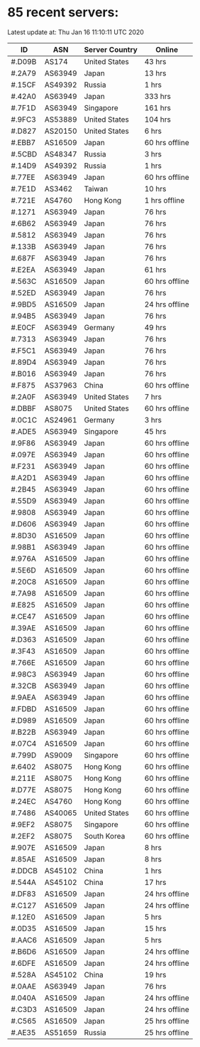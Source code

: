 # 85 recent servers:

Latest update at: Thu Jan 16 11:10:11 UTC 2020

| ID | ASN | Server Country | Online |
| -- | --- | -------------- | ------ |
| #.D09B | AS174 | United States | 43 hrs |
| #.2A79 | AS63949 | Japan | 13 hrs |
| #.15CF | AS49392 | Russia | 1 hrs |
| #.42A0 | AS63949 | Japan | 333 hrs |
| #.7F1D | AS63949 | Singapore | 161 hrs |
| #.9FC3 | AS53889 | United States | 104 hrs |
| #.D827 | AS20150 | United States | 6 hrs |
| #.EBB7 | AS16509 | Japan | 60 hrs offline |
| #.5CBD | AS48347 | Russia | 3 hrs |
| #.14D9 | AS49392 | Russia | 1 hrs |
| #.77EE | AS63949 | Japan | 60 hrs offline |
| #.7E1D | AS3462 | Taiwan | 10 hrs |
| #.721E | AS4760 | Hong Kong | 1 hrs offline |
| #.1271 | AS63949 | Japan | 76 hrs |
| #.6B62 | AS63949 | Japan | 76 hrs |
| #.5812 | AS63949 | Japan | 76 hrs |
| #.133B | AS63949 | Japan | 76 hrs |
| #.687F | AS63949 | Japan | 76 hrs |
| #.E2EA | AS63949 | Japan | 61 hrs |
| #.563C | AS16509 | Japan | 60 hrs offline |
| #.52ED | AS63949 | Japan | 76 hrs |
| #.9BD5 | AS16509 | Japan | 24 hrs offline |
| #.94B5 | AS63949 | Japan | 76 hrs |
| #.E0CF | AS63949 | Germany | 49 hrs |
| #.7313 | AS63949 | Japan | 76 hrs |
| #.F5C1 | AS63949 | Japan | 76 hrs |
| #.89D4 | AS63949 | Japan | 76 hrs |
| #.B016 | AS63949 | Japan | 76 hrs |
| #.F875 | AS37963 | China | 60 hrs offline |
| #.2A0F | AS63949 | United States | 7 hrs |
| #.DBBF | AS8075 | United States | 60 hrs offline |
| #.0C1C | AS24961 | Germany | 3 hrs |
| #.ADE5 | AS63949 | Singapore | 45 hrs |
| #.9F86 | AS63949 | Japan | 60 hrs offline |
| #.097E | AS63949 | Japan | 60 hrs offline |
| #.F231 | AS63949 | Japan | 60 hrs offline |
| #.A2D1 | AS63949 | Japan | 60 hrs offline |
| #.2B45 | AS63949 | Japan | 60 hrs offline |
| #.55D9 | AS63949 | Japan | 60 hrs offline |
| #.9808 | AS63949 | Japan | 60 hrs offline |
| #.D606 | AS63949 | Japan | 60 hrs offline |
| #.8D30 | AS16509 | Japan | 60 hrs offline |
| #.98B1 | AS63949 | Japan | 60 hrs offline |
| #.976A | AS16509 | Japan | 60 hrs offline |
| #.5E6D | AS16509 | Japan | 60 hrs offline |
| #.20C8 | AS16509 | Japan | 60 hrs offline |
| #.7A98 | AS16509 | Japan | 60 hrs offline |
| #.E825 | AS16509 | Japan | 60 hrs offline |
| #.CE47 | AS16509 | Japan | 60 hrs offline |
| #.39AE | AS16509 | Japan | 60 hrs offline |
| #.D363 | AS16509 | Japan | 60 hrs offline |
| #.3F43 | AS16509 | Japan | 60 hrs offline |
| #.766E | AS16509 | Japan | 60 hrs offline |
| #.98C3 | AS63949 | Japan | 60 hrs offline |
| #.32CB | AS63949 | Japan | 60 hrs offline |
| #.9AEA | AS63949 | Japan | 60 hrs offline |
| #.FDBD | AS16509 | Japan | 60 hrs offline |
| #.D989 | AS16509 | Japan | 60 hrs offline |
| #.B22B | AS63949 | Japan | 60 hrs offline |
| #.07C4 | AS16509 | Japan | 60 hrs offline |
| #.799D | AS9009 | Singapore | 60 hrs offline |
| #.6402 | AS8075 | Hong Kong | 60 hrs offline |
| #.211E | AS8075 | Hong Kong | 60 hrs offline |
| #.D77E | AS8075 | Hong Kong | 60 hrs offline |
| #.24EC | AS4760 | Hong Kong | 60 hrs offline |
| #.7486 | AS40065 | United States | 60 hrs offline |
| #.9EF2 | AS8075 | Singapore | 60 hrs offline |
| #.2EF2 | AS8075 | South Korea | 60 hrs offline |
| #.907E | AS16509 | Japan | 8 hrs |
| #.85AE | AS16509 | Japan | 8 hrs |
| #.DDCB | AS45102 | China | 1 hrs |
| #.544A | AS45102 | China | 17 hrs |
| #.DF83 | AS16509 | Japan | 24 hrs offline |
| #.C127 | AS16509 | Japan | 24 hrs offline |
| #.12E0 | AS16509 | Japan | 5 hrs |
| #.0D35 | AS16509 | Japan | 15 hrs |
| #.AAC6 | AS16509 | Japan | 5 hrs |
| #.B6D6 | AS16509 | Japan | 24 hrs offline |
| #.6DFE | AS16509 | Japan | 24 hrs offline |
| #.528A | AS45102 | China | 19 hrs |
| #.0AAE | AS63949 | Japan | 76 hrs |
| #.040A | AS16509 | Japan | 24 hrs offline |
| #.C3D3 | AS16509 | Japan | 24 hrs offline |
| #.C565 | AS16509 | Japan | 25 hrs offline |
| #.AE35 | AS51659 | Russia | 25 hrs offline |


